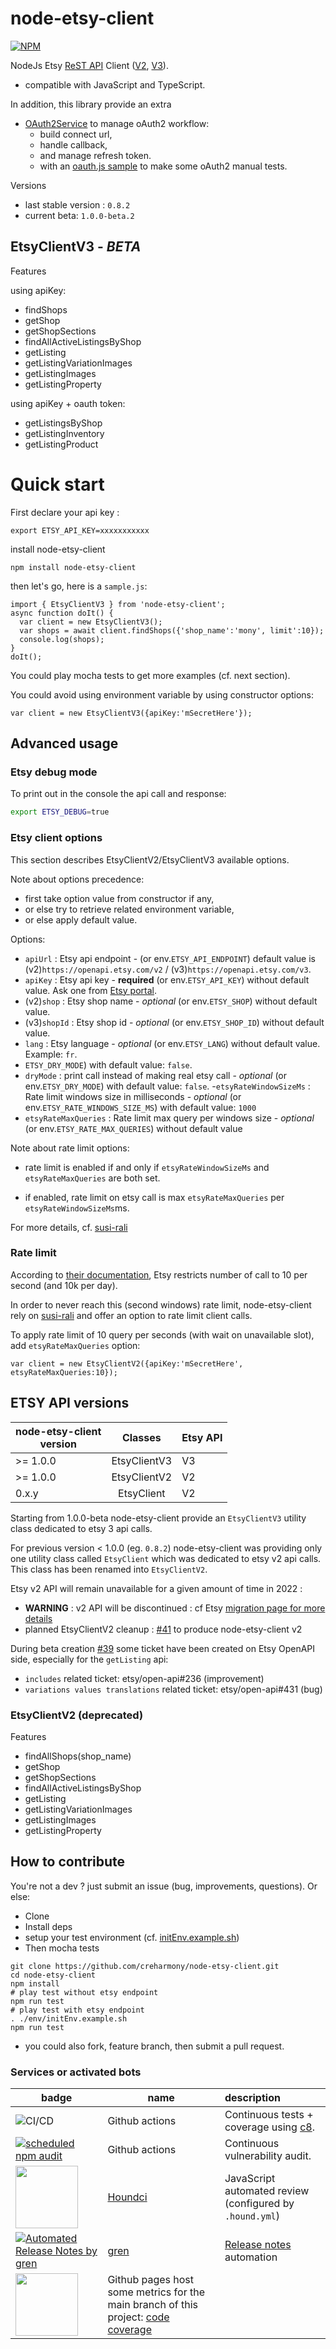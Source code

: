 # node-etsy-client

[![NPM](https://nodei.co/npm/node-etsy-client.png?compact=true)](https://npmjs.org/package/node-etsy-client)

NodeJs Etsy [ReST API](https://www.etsy.com/developers/documentation) Client ([V2](https://www.etsy.com/developers/documentation/getting_started/api_basics#reference), [V3](https://developers.etsy.com/documentation/)).

- compatible with JavaScript and TypeScript.

In addition, this library provide an extra 
- [OAuth2Service](./src/OAuth2Service.js) to manage oAuth2 workflow:
  - build connect url, 
  - handle callback, 
  - and manage refresh token.
  - with an [oauth.js sample](src/sample/oauth.js) to make some oAuth2 manual tests.

Versions
- last stable version : `0.8.2`
- current beta: `1.0.0-beta.2`

## EtsyClientV3 - *BETA*
Features

using apiKey:
- findShops
- getShop
- getShopSections
- findAllActiveListingsByShop
- getListing
- getListingVariationImages
- getListingImages
- getListingProperty

using apiKey + oauth token:
- getListingsByShop
- getListingInventory
- getListingProduct

# Quick start

First declare your api key :
```
export ETSY_API_KEY=xxxxxxxxxxx
```

install node-etsy-client

```
npm install node-etsy-client
```

then let's go, here is a `sample.js`:
```
import { EtsyClientV3 } from 'node-etsy-client';
async function doIt() {
  var client = new EtsyClientV3();
  var shops = await client.findShops({'shop_name':'mony', limit':10});
  console.log(shops);
}
doIt();
```
You could play mocha tests to get more examples (cf. next section).

You could avoid using environment variable by using constructor options:
```
var client = new EtsyClientV3({apiKey:'mSecretHere'});
```

## Advanced usage


### Etsy debug mode

To print out in the console the api call and response:
```bash
export ETSY_DEBUG=true
```

### Etsy client options
This section describes EtsyClientV2/EtsyClientV3 available options.

Note about options precedence: 
- first take option value from constructor if any, 
- or else try to retrieve related environment variable, 
- or else apply default value.

Options:
- `apiUrl` : Etsy api endpoint - (or env.`ETSY_API_ENDPOINT`) default value is (v2)`https://openapi.etsy.com/v2` / (v3)`https://openapi.etsy.com/v3`.
- `apiKey` : Etsy api key - **required** (or env.`ETSY_API_KEY`) without default value. Ask one from [Etsy portal](https://www.etsy.com/developers/register).
- (v2)`shop`   : Etsy shop name - *optional* (or env.`ETSY_SHOP`) without default value.
- (v3)`shopId` : Etsy shop id - *optional* (or env.`ETSY_SHOP_ID`) without default value.
- `lang`   : Etsy language - *optional* (or env.`ETSY_LANG`) without default value. Example: `fr`.
- `ETSY_DRY_MODE`) with default value: `false`.
- `dryMode`              : print call instead of making real etsy call - *optional* (or env.`ETSY_DRY_MODE`) with default value: `false`.
-`etsyRateWindowSizeMs` : Rate limit windows size in milliseconds - *optional* (or env.`ETSY_RATE_WINDOWS_SIZE_MS`) with default value: `1000`
- `etsyRateMaxQueries`   : Rate limit max query per windows size - *optional* (or env.`ETSY_RATE_MAX_QUERIES`) without default value

Note about rate limit options:

- rate limit is enabled if and only if `etsyRateWindowSizeMs` and `etsyRateMaxQueries` are both set.

- if enabled, rate limit on etsy call is max `etsyRateMaxQueries` per `etsyRateWindowSizeMs`ms.

For more details, cf. [susi-rali](https://github.com/creharmony/susi-rali)

### Rate limit
According to [their documentation](https://www.etsy.com/developers/documentation/getting_started/api_basics#section_rate_limiting),
Etsy restricts number of call to 10 per second (and 10k per day).

In order to never reach this (second windows) rate limit, node-etsy-client rely on [susi-rali](https://github.com/creharmony/susi-rali)
and offer an option to rate limit client calls.

To apply rate limit of 10 query per seconds (with wait on unavailable slot),
add `etsyRateMaxQueries` option:

```
var client = new EtsyClientV2({apiKey:'mSecretHere', etsyRateMaxQueries:10});
```

## ETSY API versions

| node-etsy-client<br/>version |   Classes    | Etsy API  |
|------------------------------|:------------:|:-----------------|
| &gt;= 1.0.0                  | EtsyClientV3 |               V3 |
| &gt;= 1.0.0                  | EtsyClientV2 |               V2 |
| 0.x.y                        |  EtsyClient  |               V2 |

Starting from 1.0.0-beta node-etsy-client provide an `EtsyClientV3` utility class dedicated to etsy 3 api calls.

For previous version < 1.0.0 (eg. `0.8.2`) node-etsy-client was providing only one utility class called `EtsyClient` which was dedicated to etsy v2 api calls. This class has been renamed into `EtsyClientV2`.

Etsy v2 API will remain unavailable for a given amount of time in 2022 :

- **WARNING** : v2 API will be discontinued : cf Etsy [migration page for more details](https://developers.etsy.com/documentation/migration/index#launch-stages)
- planned EtsyClientV2 cleanup : [#41](https://github.com/creharmony/node-etsy-client/issues/41) to produce node-etsy-client v2

During beta creation [#39](https://github.com/creharmony/node-etsy-client/issues/39) some ticket have been created on Etsy OpenAPI side, especially for the `getListing` api:
- `includes` related ticket: etsy/open-api#236 (improvement)
- `variations values translations` related ticket: etsy/open-api#431 (bug)

### EtsyClientV2 (deprecated)


Features

- findAllShops(shop_name)
- getShop
- getShopSections
- findAllActiveListingsByShop
- getListing
- getListingVariationImages
- getListingImages
- getListingProperty



## How to contribute
You're not a dev ? just submit an issue (bug, improvements, questions). Or else:
* Clone
* Install deps
* setup your test environment (cf. [initEnv.example.sh](./env/initEnv.example.sh))
* Then mocha tests
```
git clone https://github.com/creharmony/node-etsy-client.git
cd node-etsy-client
npm install
# play test without etsy endpoint
npm run test
# play test with etsy endpoint
. ./env/initEnv.example.sh
npm run test
```
* you could also fork, feature branch, then submit a pull request.

### Services or activated bots

| badge  | name   | description  |
|--------|-------|:--------|
| ![CI/CD](https://github.com/creharmony/node-etsy-client/workflows/etsy_client_ci/badge.svg) |Github actions|Continuous tests + coverage using [c8](https://www.npmjs.com/package/c8).
| [![scheduled npm audit](https://github.com/creharmony/node-etsy-client/actions/workflows/audit.yml/badge.svg)](https://github.com/creharmony/node-etsy-client/actions/workflows/audit.yml) |Github actions|Continuous vulnerability audit.
| [<img src="https://cdn.icon-icons.com/icons2/2148/PNG/512/houndci_icon_132320.png" width="100">](https://houndci.com/)|[Houndci](https://houndci.com/)|JavaScript  automated review (configured by `.hound.yml`)|
| [![Automated Release Notes by gren](https://img.shields.io/badge/%F0%9F%A4%96-release%20notes-00B2EE.svg)](https://github-tools.github.io/github-release-notes/)|[gren](https://github.com/github-tools/github-release-notes)|[Release notes](https://github.com/creharmony/node-etsy-client/releases) automation|
|[<img src="https://codetheweb.blog/assets/img/posts/github-pages-free-hosting/cover.png" width="100">](https://creharmony.github.io/node-etsy-client/)| Github pages host some metrics for the main branch of this project: [code coverage](https://creharmony.github.io/node-etsy-client/)
<!-- travis disabled
| [![Build Status](https://travis-ci.com/creharmony/node-etsy-client.svg?branch=main)](https://travis-ci.com/creharmony/node-etsy-client) |[Travis-ci](https://travis-ci.com/creharmony/node-etsy-client)|Continuous tests.
-->
